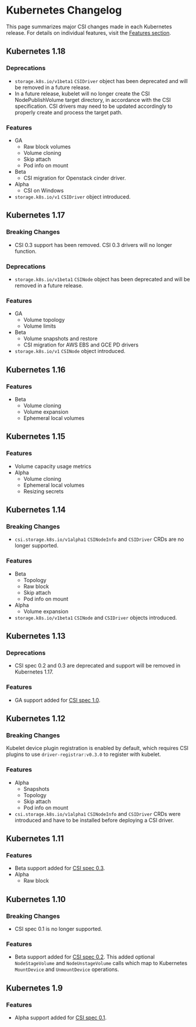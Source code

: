 # Kubernetes Changelog

This page summarizes major CSI changes made in each Kubernetes release. For
details on individual features, visit the [Features section](features.md).

## Kubernetes 1.18

### Deprecations
* `storage.k8s.io/v1beta1` `CSIDriver` object has been deprecated and will be
  removed in a future release.
* In a future release, kubelet will no longer create the CSI NodePublishVolume
  target directory, in accordance with the CSI specification. CSI drivers may
  need to be updated accordingly to properly create and process the target path.

### Features
* GA
    * Raw block volumes
    * Volume cloning
    * Skip attach
    * Pod info on mount
* Beta
    * CSI migration for Openstack cinder driver.
* Alpha
    * CSI on Windows
* `storage.k8s.io/v1` `CSIDriver` object introduced.

## Kubernetes 1.17

### Breaking Changes
* CSI 0.3 support has been removed. CSI 0.3 drivers will no longer function.

### Deprecations
* `storage.k8s.io/v1beta1` `CSINode` object has been deprecated and will be
  removed in a future release.

### Features
* GA
    * Volume topology
    * Volume limits
* Beta
    * Volume snapshots and restore
    * CSI migration for AWS EBS and GCE PD drivers
* `storage.k8s.io/v1` `CSINode` object introduced.

## Kubernetes 1.16

### Features
* Beta
    * Volume cloning
    * Volume expansion
    * Ephemeral local volumes

## Kubernetes 1.15

### Features
* Volume capacity usage metrics
* Alpha
    * Volume cloning
    * Ephemeral local volumes
    * Resizing secrets

## Kubernetes 1.14

### Breaking Changes
* `csi.storage.k8s.io/v1alpha1` `CSINodeInfo` and `CSIDriver` CRDs are no longer supported.

### Features
* Beta
    * Topology
    * Raw block
    * Skip attach
    * Pod info on mount
* Alpha
    * Volume expansion
* `storage.k8s.io/v1beta1` `CSINode` and `CSIDriver` objects introduced.

## Kubernetes 1.13

### Deprecations
* CSI spec 0.2 and 0.3 are deprecated and support will be removed in Kubernetes 1.17.

### Features
* GA support added for [CSI spec
  1.0](https://github.com/container-storage-interface/spec/releases/tag/v1.0.0).

## Kubernetes 1.12

### Breaking Changes
Kubelet device plugin registration is enabled by default, which requires CSI
plugins to use `driver-registrar:v0.3.0` to register with kubelet.

### Features
* Alpha
    * Snapshots
    * Topology
    * Skip attach
    * Pod info on mount
* `csi.storage.k8s.io/v1alpha1` `CSINodeInfo` and `CSIDriver` CRDs were
  introduced and have to be installed before deploying a CSI driver.

## Kubernetes 1.11

### Features
* Beta support added for [CSI spec
  0.3](https://github.com/container-storage-interface/spec/releases/tag/v0.3.0).
* Alpha
    * Raw block

## Kubernetes 1.10

### Breaking Changes
* CSI spec 0.1 is no longer supported.

### Features
* Beta support added for [CSI spec 0.2](https://github.com/container-storage-interface/spec/releases/tag/v0.2.0).
  This added optional `NodeStageVolume` and `NodeUnstageVolume` calls which
  map to Kubernetes `MountDevice` and `UnmountDevice` operations.

## Kubernetes 1.9

### Features
* Alpha support added for [CSI spec
  0.1](https://github.com/container-storage-interface/spec/releases/tag/v0.1.0).
